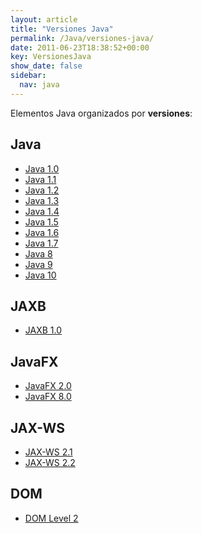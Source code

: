 ```yaml
---
layout: article
title: "Versiones Java"
permalink: /Java/versiones-java/
date: 2011-06-23T18:38:52+00:00
key: VersionesJava
show_date: false
sidebar:
  nav: java
---
```


Elementos Java organizados por **versiones**: 

## Java
<ul>
  <li><a href="/Java/tag/java-1.0/">Java 1.0</a></li>
  <li><a href="/Java/tag/java-1.1/">Java 1.1</a></li>
  <li><a href="/Java/tag/java-1.2/">Java 1.2</a></li>
  <li><a href="/Java/tag/java-1.3/">Java 1.3</a></li>
  <li><a href="/Java/tag/java-1.4/">Java 1.4</a></li>
  <li><a href="/Java/tag/java-1.5/">Java 1.5</a></li>
  <li><a href="/Java/tag/java-1.6/">Java 1.6</a></li>
  <li><a href="/Java/tag/java-1.7/">Java 1.7</a></li>
  <li><a href="/Java/tag/java-1.8/">Java 8</a></li>
  <li><a href="/Java/tag/java-9/">Java 9</a></li>
  <li><a href="/Java/tag/java-10/">Java 10</a></li>
</ul>

## JAXB
<ul>
  <li><a href="/Java/tag/jaxb-1.0/">JAXB 1.0</a></li>
</ul>

## JavaFX
<ul>
  <li><a href="/Java/tag/javafx-2.0/">JavaFX 2.0</a></li>
  <li><a href="/Java/tag/javafx-8.0/">JavaFX 8.0</a></li>
</ul>

## JAX-WS
<ul>
  <li><a href="/Java/tag/jax-ws-2.1/">JAX-WS 2.1</a></li>
  <li><a href="/Java/tag/jax-ws-2.2/">JAX-WS 2.2</a></li>
</ul>

## DOM
<ul>
  <li><a href="/Java/tag/dom-level-2/">DOM Level 2</a></li>
</ul>